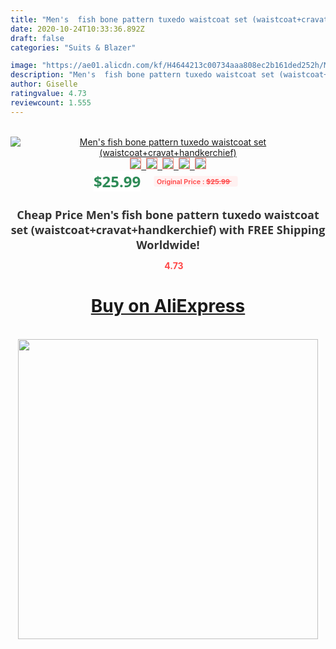 ```yaml
---
title: "Men's  fish bone pattern tuxedo waistcoat set (waistcoat+cravat+handkerchief)"
date: 2020-10-24T10:33:36.892Z
draft: false
categories: "Suits & Blazer"

image: "https://ae01.alicdn.com/kf/H4644213c00734aaa808ec2b161ded252h/Men-s-fish-bone-pattern-tuxedo-waistcoat-set-waistcoat-cravat-handkerchief-.jpg"
description: "Men's  fish bone pattern tuxedo waistcoat set (waistcoat+cravat+handkerchief)"
author: Giselle
ratingvalue: 4.73
reviewcount: 1.555
---
```

<br>
<div style="text-align: center;">
<a href="https://s.click.aliexpress.com/e/_9w7kGd" target="_blank" rel="nofollow noopener noreferrer"><img alt="Men's  fish bone pattern tuxedo waistcoat set (waistcoat+cravat+handkerchief)" class="magnifier-image" src="https://ae01.alicdn.com/kf/H4644213c00734aaa808ec2b161ded252h/Men-s-fish-bone-pattern-tuxedo-waistcoat-set-waistcoat-cravat-handkerchief-.jpg_640x640.jpg">
<br>
<img style="border:1px solid salmon" src="https://ae01.alicdn.com/kf/H4644213c00734aaa808ec2b161ded252h/Men-s-fish-bone-pattern-tuxedo-waistcoat-set-waistcoat-cravat-handkerchief-.jpg_120x120.jpg">&nbsp;&nbsp;<img style="border:1px solid salmon" src="_120x120.jpg">&nbsp;&nbsp;<img style="border:1px solid salmon" src="_120x120.jpg">&nbsp;&nbsp;<img style="border:1px solid salmon" src="_120x120.jpg">&nbsp;&nbsp;<img style="border:1px solid salmon" src="_120x120.jpg"></a></div><br0>
<div style="text-align: center;"><span style="background-color: white; border: 0px; box-sizing: border-box; color: seagreen; display: inline-block; font-family: &quot;open sans&quot; , &quot;arial&quot; , &quot;helvetica&quot; , sans-serif , &quot;heiti&quot;; font-size: 24px; font-stretch: inherit; font-weight: 700; line-height: inherit; margin: 0px 10px 0px 0px; padding: 0px; vertical-align: middle;">$25.99 </span>
<span style="background: rgb(255 , 241 , 241); border-radius: 3px; border: 0px; box-sizing: border-box; color: #ff4747; display: inline-block; font-family: inherit; font-size: 12px; font-stretch: inherit; font-style: inherit; font-variant: inherit; font-weight: 600; line-height: inherit; margin: 0px; padding: 2px 5px; transform: scale(0.9); vertical-align: middle;">Original Price : <b style="text-decoration: line-through;">$25.99 </b> &nbsp;&nbsp;</span></div>
<h1 style="color: #333333; display: inline-block; font-family: &quot;open sans&quot; , &quot;arial&quot; , &quot;helvetica&quot; , sans-serif , &quot;heiti&quot;; font-size: 18px; font-stretch: inherit; font-weight: 700; text-align: center;">Cheap Price Men's  fish bone pattern tuxedo waistcoat set (waistcoat+cravat+handkerchief) with FREE Shipping Worldwide!</h1>
<div style="color: #ff4747; text-align: center;">
<img src="https://4.bp.blogspot.com/-M0ZcTcb-5uY/XleCXlxnR4I/AAAAAAAAAEc/OrjgMkXV1oMQFaCRZj5HQwOCBcu3w1FegCPcBGAYYCw/s1600/star.png" style="height: 15px;">&nbsp;<b>4.73</b></div>
<div class="button_cont" align="center"><a class="buynow_a" href="https://s.click.aliexpress.com/e/_9w7kGd" target="_blank" rel="nofollow noopener noreferrer"><H1>Buy on AliExpress</H1></a></div><br>
<div class="separator" style="clear: both; text-align: center;">
<img src="https://lh3.googleusercontent.com/-pTy5HemUv9M/XlePHvY0dAI/AAAAAAAAAE4/0nX5iRUoIWY8eMW9Dpxeirr157OZliDIgCLcBGAsYHQ/s1600/badge.gif" width="480">
</div>

